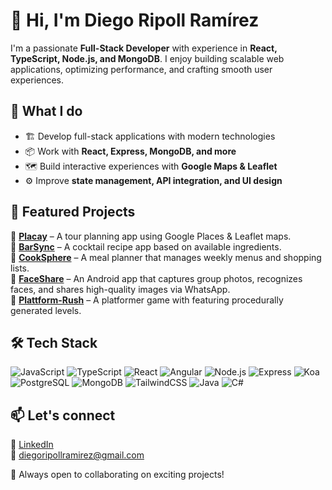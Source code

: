 # 👋 Hi, I'm Diego Ripoll Ramírez  

I'm a passionate **Full-Stack Developer** with experience in **React, TypeScript, Node.js, and MongoDB**. I enjoy building scalable web applications, optimizing performance, and crafting smooth user experiences.  

## 🚀 What I do  
- 🏗️ Develop full-stack applications with modern technologies  
- 📦 Work with **React, Express, MongoDB, and more**  
- 🗺️ Build interactive experiences with **Google Maps & Leaflet**  
- ⚙️ Improve **state management, API integration, and UI design**  

## 📌 Featured Projects  
🔹 **[Placay](https://github.com/CodeworksThesisProject/Placay.git)** – A tour planning app using Google Places & Leaflet maps.  
🔹 **[BarSync](https://github.com/diegoripollramirez/barSync.git)** – A cocktail recipe app based on available ingredients.  
🔹 **[CookSphere](https://github.com/diegoripollramirez/CookSphere.git)** – A meal planner that manages weekly menus and shopping lists.  
🔹 **[FaceShare](https://github.com/diegoripollramirez/FaceShare.git)** – An Android app that captures group photos, recognizes faces, and shares high-quality images via WhatsApp.  
🔹 **[Plattform-Rush](https://github.com/diegoripollramirez/Plattform-Rush.git)** – A platformer game with featuring procedurally generated levels.  

## 🛠 Tech Stack  
![JavaScript](https://img.shields.io/badge/-JavaScript-F7DF1E?logo=javascript&logoColor=black&style=flat) 
![TypeScript](https://img.shields.io/badge/-TypeScript-3178C6?logo=typescript&logoColor=white&style=flat) 
![React](https://img.shields.io/badge/-React-61DAFB?logo=react&logoColor=white&style=flat) 
![Angular](https://img.shields.io/badge/-Angular-DD0031?logo=angular&logoColor=white&style=flat) 
![Node.js](https://img.shields.io/badge/-Node.js-339933?logo=node.js&logoColor=white&style=flat) 
![Express](https://img.shields.io/badge/-Express-000000?logo=express&logoColor=white&style=flat) 
![Koa](https://img.shields.io/badge/-Koa-33333D?logo=koa&logoColor=white&style=flat) 
![PostgreSQL](https://img.shields.io/badge/-PostgreSQL-336791?logo=postgresql&logoColor=white&style=flat) 
![MongoDB](https://img.shields.io/badge/-MongoDB-47A248?logo=mongodb&logoColor=white&style=flat) 
![TailwindCSS](https://img.shields.io/badge/-TailwindCSS-06B6D4?logo=tailwindcss&logoColor=white&style=flat) 
![Java](https://img.shields.io/badge/-Java-007396?logo=java&logoColor=white&style=flat) 
![C#](https://img.shields.io/badge/-C%23-239120?logo=c-sharp&logoColor=white&style=flat)  


## 📫 Let's connect  
🔗 [LinkedIn](https://www.linkedin.com/in/diego-ripoll-ramírez/)  
📧 diegoripollramirez@gmail.com  

🚀 Always open to collaborating on exciting projects!
